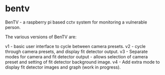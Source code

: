 bentv
=====

BenTV - a raspberry pi based cctv system for monitoring a vulnerable person.

The various versions of BenTV are:

v1 - basic user interface to cycle between camera presets.
v2 - cycle through camera presets, and display fit detector output.
v3 - Separate modes for camera and fit detector output - allows selection of
     camera preset and setting of fit detector background image.
v4 - Add extra mode to display fit detector images and graph (work in progress).
